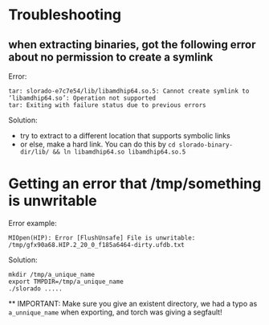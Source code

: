 # Troubleshooting

## when extracting binaries, got the following error about no permission to create a symlink

Error:
```
tar: slorado-e7c7e54/lib/libamdhip64.so.5: Cannot create symlink to ‘libamdhip64.so’: Operation not supported
tar: Exiting with failure status due to previous errors
```

Solution:
- try to extract to a different location that supports symbolic links
- or else, make a hard link. You can do this by `cd slorado-binary-dir/lib/ && ln libamdhip64.so libamdhip64.so.5`


# Getting an error that /tmp/something is unwritable

Error example:
```
MIOpen(HIP): Error [FlushUnsafe] File is unwritable: /tmp/gfx90a68.HIP.2_20_0_f185a6464-dirty.ufdb.txt
```

Solution:
```
mkdir /tmp/a_unique_name
export TMPDIR=/tmp/a_unique_name
./slorado .....
```

** IMPORTANT: Make sure you give an existent directory, we had a typo as  `a_unnique_name` when exporting, and torch was giving a segfault!
